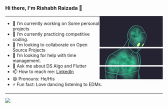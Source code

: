 ### Hi there, I'm Rishabh Raizada 👋

<img align="right" src="https://github.com/Rishabh510/Rishabh510/blob/master/gif-3d-cool.gif" width="40%"/>

<hr>

- 🔭 I’m currently working on Some personal projects
- 🌱 I’m currently practicing competitive coding.
- 👯 I’m looking to collaborate on Open Source Projects
- 🤔 I’m looking for help with time management.
- 💬 Ask me about DS Algo and Flutter
- 📫 How to reach me: [LinkedIn](https://www.linkedin.com/in/rishabh510/) 
- 😄 Pronouns: He/His
- ⚡ Fun fact: Love dancing listening to EDMs.

<hr>

<img src="https://github-readme-stats.vercel.app/api?username=Rishabh510&&show_icons=true&title_color=108de6&icon_color=eb0911&text_color=09eb2b&bg_color=000000">
